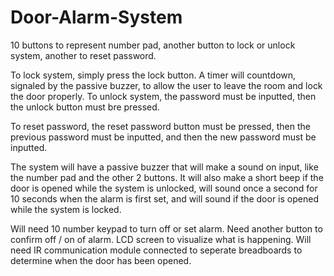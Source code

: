 # Door-Alarm-System

10 buttons to represent number pad, another button to lock or unlock system, another to reset password.

To lock system, simply press the lock button. A timer will countdown, signaled by the passive buzzer, to allow the user to leave the room and lock the door properly. To unlock system, the password must be inputted, then the unlock button must bre pressed.

To reset password, the reset password button must be pressed, then the previous password must be inputted, and then the new password must be inputted.

The system will have a passive buzzer that will make a sound on input, like the number pad and the other 2 buttons. It will also make a short beep if the door is opened while the system is unlocked, will sound once a second for 10 seconds when the alarm is first set, and will sound if the door is opened while the system is locked. 

Will need 10 number keypad to turn off or set alarm. Need another button to confirm off / on of alarm. LCD screen to visualize what is happening. Will need IR communication module connected to seperate breadboards to determine when the door has been opened. 
